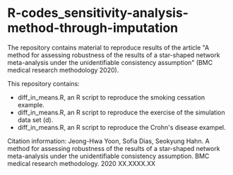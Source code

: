 # **R-codes_sensitivity-analysis-method-through-imputation**

The repository contains material to reproduce results of the article "A method for assessing robustness of the results of a star-shaped network meta-analysis under the unidentifiable consistency assumption" (BMC medical research methodology 2020).

This repository contains:

* diff_in_means.R, an R script to reproduce the smoking cessation example.
* diff_in_means.R, an R script to reproduce the exercise of the simulation data set (d).
* diff_in_means.R, an R script to reproduce the Crohn's disease exampel.

Citation information:
Jeong-Hwa Yoon, Sofia Dias, Seokyung Hahn. A method for assessing robustness of the results of a star-shaped network meta-analysis under the unidentifiable consistency assumption. BMC medical research methodology. 2020 XX.XXXX.XX
